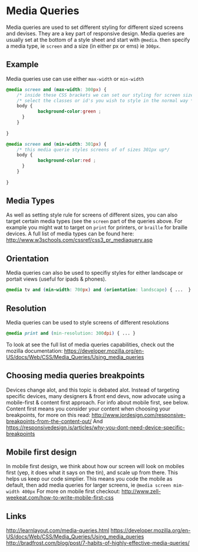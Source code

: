 # Media Queries

Media queries are used to set different styling for different sized screens and devises. They are a key part of responsive design.
Media queries are usually set at the bottom of a style sheet and start with `@media`. then specify a media type, ie `screen` and a size (in either px or ems) ie `300px`.


## Example
Media queries use can use either `max-width` or `min-width`
```CSS
@media screen and (max-width: 300px) {
    /* inside these CSS brackets we can set our styling for screen sizes up to 300px (above 300px this styling will not be applied */
    /* select the classes or id's you wish to style in the normal way */
    body {
            background-color:green ;
      }
    }  
    
} 
```

```CSS
@media screen and (min-width: 301px) {
    /* this media querie styles screens of of sizes 301px up*/
    body {
            background-color:red ;
      }
    }  
    
} 
```

## Media Types
As well as setting style rule for screens of different sizes, you can also target certain media types (see the `screen` part of the queries above.
For example you might wat to target on `print` for printers, or `braille` for braille devices. A full list of media types can be found here: http://www.w3schools.com/cssref/css3_pr_mediaquery.asp

## Orientation
Media queries can also be used to specifiy styles for either landscape or portait views (useful for ipads & phones).
``` CSS
@media tv and (min-width: 700px) and (orientation: landscape) { ...  }
```
## Resolution
Media queries can be used to style screens of different resolutions
```CSS
@media print and (min-resolution: 300dpi) { ... }
```

To look at see the full list of media queries capabilities, check out the mozilla documentation: https://developer.mozilla.org/en-US/docs/Web/CSS/Media_Queries/Using_media_queries

## Choosing media queries breakpoints
Devices change alot, and this topic is debated alot. 
Instead of targeting specific devices, many designers & front end devs, now advocate using a mobile-first & content first approach. For info about mobile first, see below. Content first means you consider your content when choosing your breakpoints, for more on this read: http://www.jordesign.com/responsive-breakpoints-from-the-content-out/
And https://responsivedesign.is/articles/why-you-dont-need-device-specific-breakpoints


## Mobile first design
In mobile first design, we think about how our screen will look on mobiles first (yep, it does what it says on the tin), and scale up from there. This helps us keep our code simplier.
This means you code the mobile as default, then add media queries for larger screens, ie `@media screen mim-width 400px`
For more on mobile first checkout: http://www.zell-weekeat.com/how-to-write-mobile-first-css




## Links
http://learnlayout.com/media-queries.html
https://developer.mozilla.org/en-US/docs/Web/CSS/Media_Queries/Using_media_queries
http://bradfrost.com/blog/post/7-habits-of-highly-effective-media-queries/




